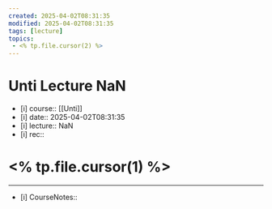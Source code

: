 ```yaml
---
created: 2025-04-02T08:31:35
modified: 2025-04-02T08:31:35
tags: [lecture]
topics:
 - <% tp.file.cursor(2) %>
---
```


# Unti Lecture NaN
- [i] course:: [[Unti]]
- [i] date:: 2025-04-02T08:31:35
- [i] lecture:: NaN
- [i] rec:: 

# <% tp.file.cursor(1) %>


---
- [i] CourseNotes:: 